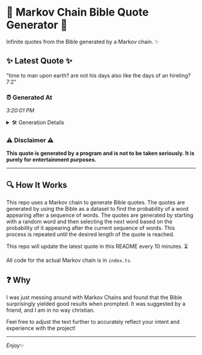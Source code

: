 # 📖 Markov Chain Bible Quote Generator 📖

Infinite quotes from the Bible generated by a Markov chain. ✨

## ✨ Latest Quote ✨
"time to man upon earth? are not his days also like the days of an hireling? 7:2"

### ⏰ Generated At
*3:20:01 PM*

<details>
    <summary>🛠️ Generation Details</summary>
    <p>
        <strong>🌱 Seed:</strong> time<br>
        <strong>🔄 Iterations:</strong> 16<br>
        <strong>📜 Context History:</strong><br>[ time ]: to<br>[ time, to ]: man<br>[ time, to, man ]: upon<br>[ time, to, man, upon ]: earth?<br>[ time, to, man, upon, earth? ]: are<br>[ time, to, man, upon, earth?, are ]: not<br>[ to, man, upon, earth?, are, not ]: his<br>[ man, upon, earth?, are, not, his ]: days<br>[ upon, earth?, are, not, his, days ]: also<br>[ earth?, are, not, his, days, also ]: like<br>[ are, not, his, days, also, like ]: the<br>[ not, his, days, also, like, the ]: days<br>[ his, days, also, like, the, days ]: of<br>[ days, also, like, the, days, of ]: an<br>[ also, like, the, days, of, an ]: hireling?<br>[ like, the, days, of, an, hireling? ]: 7:2<br>
    </p>
</details>

### ⚠️ Disclaimer ⚠️
**This quote is generated by a program and is not to be taken seriously. It is purely for entertainment purposes.**

---

## 🔍 How It Works

This repo uses a Markov chain to generate Bible quotes. The quotes are generated by using the Bible as a dataset to find the probability of a word appearing after a sequence of words. The quotes are generated by starting with a random word and then selecting the next word based on the probability of it appearing after the current sequence of words. This process is repeated until the desired length of the quote is reached.

This repo will update the latest quote in this README every 10 minutes. ⏳

All code for the actual Markov chain is in `index.ts`.

## ❓ Why

I was just messing around with Markov Chains and found that the Bible surprisingly yielded good results when prompted. 
It was suggested by a friend, and I am in no way christian.

Feel free to adjust the text further to accurately reflect your intent and experience with the project!

---

*Enjoy*✨
